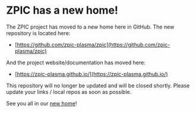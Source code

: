 # ZPIC has a new home!

The ZPIC project has moved to a new home here in GitHub. The new repository is located here:

* [https://github.com/zpic-plasma/zpic](https://github.com/zpic-plasma/zpic)

And the project website/documentation has moved here:

* [https://zpic-plasma.github.io/](https://zpic-plasma.github.io/)

This repository will no longer be updated and will be closed shortly. Please update your links / local repos as soon as possible.

See you all in our [new home](https://github.com/zpic-plasma/zpic)!

